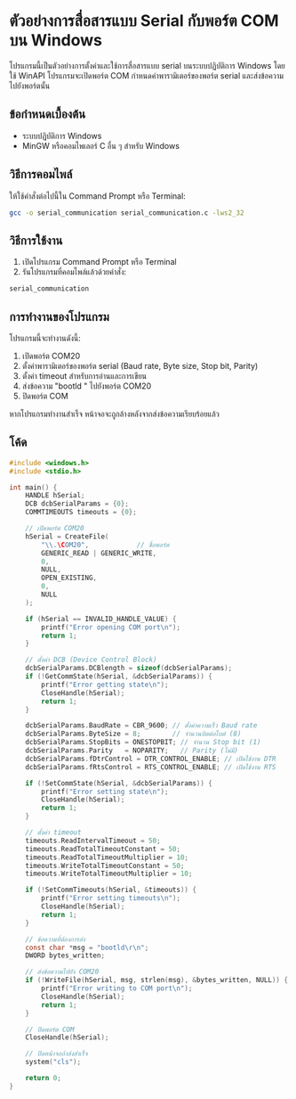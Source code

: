 
# ตัวอย่างการสื่อสารแบบ Serial กับพอร์ต COM บน Windows

โปรแกรมนี้เป็นตัวอย่างการตั้งค่าและใช้การสื่อสารแบบ serial บนระบบปฏิบัติการ Windows โดยใช้ WinAPI โปรแกรมจะเปิดพอร์ต COM กำหนดค่าพารามิเตอร์ของพอร์ต serial และส่งข้อความไปยังพอร์ตนั้น

## ข้อกำหนดเบื้องต้น

- ระบบปฏิบัติการ Windows
- MinGW หรือคอมไพเลอร์ C อื่น ๆ สำหรับ Windows

## วิธีการคอมไพล์

ให้ใช้คำสั่งต่อไปนี้ใน Command Prompt หรือ Terminal:  

```sh
gcc -o serial_communication serial_communication.c -lws2_32
```

## วิธีการใช้งาน

1. เปิดโปรแกรม Command Prompt หรือ Terminal
2. รันโปรแกรมที่คอมไพล์แล้วด้วยคำสั่ง:

```sh
serial_communication
```

## การทำงานของโปรแกรม

โปรแกรมนี้จะทำงานดังนี้:

1. เปิดพอร์ต COM20
2. ตั้งค่าพารามิเตอร์ของพอร์ต serial (Baud rate, Byte size, Stop bit, Parity)
3. ตั้งค่า timeout สำหรับการอ่านและการเขียน
4. ส่งข้อความ "bootld
" ไปยังพอร์ต COM20
5. ปิดพอร์ต COM

หากโปรแกรมทำงานสำเร็จ หน้าจอจะถูกล้างหลังจากส่งข้อความเรียบร้อยแล้ว

## โค้ด

```c
#include <windows.h>
#include <stdio.h>

int main() {
    HANDLE hSerial;
    DCB dcbSerialParams = {0};
    COMMTIMEOUTS timeouts = {0};

    // เปิดพอร์ต COM20
    hSerial = CreateFile(
        "\\.\COM20",            // ชื่อพอร์ต
        GENERIC_READ | GENERIC_WRITE,
        0,
        NULL,
        OPEN_EXISTING,
        0,
        NULL
    );

    if (hSerial == INVALID_HANDLE_VALUE) {
        printf("Error opening COM port\n");
        return 1;
    }

    // ตั้งค่า DCB (Device Control Block)
    dcbSerialParams.DCBlength = sizeof(dcbSerialParams);
    if (!GetCommState(hSerial, &dcbSerialParams)) {
        printf("Error getting state\n");
        CloseHandle(hSerial);
        return 1;
    }

    dcbSerialParams.BaudRate = CBR_9600; // ตั้งค่าความเร็ว Baud rate
    dcbSerialParams.ByteSize = 8;        // จำนวนบิตต่อไบต์ (8)
    dcbSerialParams.StopBits = ONESTOPBIT; // จำนวน Stop bit (1)
    dcbSerialParams.Parity   = NOPARITY;   // Parity (ไม่มี)
    dcbSerialParams.fDtrControl = DTR_CONTROL_ENABLE; // เปิดใช้งาน DTR
    dcbSerialParams.fRtsControl = RTS_CONTROL_ENABLE; // เปิดใช้งาน RTS

    if (!SetCommState(hSerial, &dcbSerialParams)) {
        printf("Error setting state\n");
        CloseHandle(hSerial);
        return 1;
    }

    // ตั้งค่า timeout
    timeouts.ReadIntervalTimeout = 50;
    timeouts.ReadTotalTimeoutConstant = 50;
    timeouts.ReadTotalTimeoutMultiplier = 10;
    timeouts.WriteTotalTimeoutConstant = 50;
    timeouts.WriteTotalTimeoutMultiplier = 10;

    if (!SetCommTimeouts(hSerial, &timeouts)) {
        printf("Error setting timeouts\n");
        CloseHandle(hSerial);
        return 1;
    }

    // ข้อความที่ต้องการส่ง
    const char *msg = "bootld\r\n";
    DWORD bytes_written;

    // ส่งข้อความไปยัง COM20
    if (!WriteFile(hSerial, msg, strlen(msg), &bytes_written, NULL)) {
        printf("Error writing to COM port\n");
        CloseHandle(hSerial);
        return 1;
    }

    // ปิดพอร์ต COM
    CloseHandle(hSerial);

    // ปิดหน้าจอถ้าส่งสำเร็จ
    system("cls");

    return 0;
}
```
